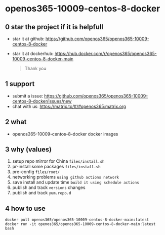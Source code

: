 # openos365-10009-centos-8-docker

## 0 star the project if it is helpfull

* star it at github: https://github.com/openos365/openos365-10009-centos-8-docker
* star it at dockerhub: https://hub.docker.com/r/openos365/openos365-10009-centos-8-docker-main

  > Thank you

## 1 support

* submit a issue: https://github.com/openos365/openos365-10009-centos-8-docker/issues/new
* chat with us: https://matrix.to/#/#openos365:matrix.org

## 2 what

* openos365-10009-centos-8-docker docker images
  
## 3 why (values)

1. setup repo mirror for China `files/install.sh`
1. pr-install some packages `files/install.sh`
1. pre-config `files/root/`
1. networking problems `using github actions network`
1. save install and update time `build it using schedule actions`
1. publish and track `versions` changes
1. publish and track `yum.repo.d`

## 4 how to use

```
docker pull openos365/openos365-10009-centos-8-docker-main:latest
docker run -it openos365/openos365-10009-centos-8-docker-main:latest bash
```
